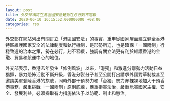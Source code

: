 ```yaml
---
layout: post
title: 外交部稱訂立港區國安法是勢在必行刻不容緩
date: 2020-06-10 16:15:52.000000000 +08:00
categories: rss
---
```


外交部在網站列出有關訂立「港區國安法」的事實，重申從國家層面建立健全香港特區維護國家安全的法律制度和執行機制，是形勢所迫，也是確保「一國兩制」行穩致遠的治本之策，勢在必行，刻不容緩，強調有關立法更有利於維護香港的金融、貿易和航運中心的地位。

外交部表示，香港去年發生「修例風波」以來，「港獨」和激進分離勢力活動日益猖獗，暴力恐怖活動不斷升級，香港分裂分子甚至公開打出請求外國對華制裁甚至邀請美軍登陸香港的旗號，同時外部干預勢力和「台獨」勢力赤裸裸地加大干預香港事務，嚴重挑戰「一國兩制」原則底線，嚴重損害法治，嚴重危害國家主權、安全、發展利益，必須採取有力措施依法予以防範、制止和懲治。
